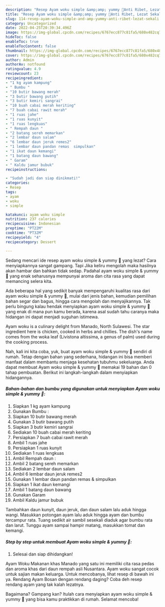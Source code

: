 ```yaml
---
description: "Resep Ayam woku simple &amp;amp; yummy 🤤Anti Ribet, Lezat Sekali"
title: "Resep Ayam woku simple &amp;amp; yummy 🤤Anti Ribet, Lezat Sekali"
slug: 114-resep-ayam-woku-simple-and-amp-yummy-anti-ribet-lezat-sekali
category: Uncategorized
date: 2022-04-25T20:39:34.496Z
image: https://img-global.cpcdn.com/recipes/6767ecc877c81fa5/680x482cq70/ayam-woku-simple-yummy-foto-resep-utama.jpg
hideToc: false
enableToc: true
enableTocContent: false
thumbnail: https://img-global.cpcdn.com/recipes/6767ecc877c81fa5/680x482cq70/ayam-woku-simple-yummy-foto-resep-utama.jpg
cover: https://img-global.cpcdn.com/recipes/6767ecc877c81fa5/680x482cq70/ayam-woku-simple-yummy-foto-resep-utama.jpg
author: Admin
authorAv: notfound
ratingvalue: 4.9
reviewcount: 23
recipeingredient:
- "1 kg ayam kampung"
- " Bumbu "
- "10 butir bawang merah"
- "3 butir bawang putih"
- "3 butir kemiri sangrai"
- "10 buah cabai merah keriting"
- "7 buah cabai rawit merah"
- "1 ruas jahe"
- "1 ruas kunyit"
- "1 ruas lengkuas"
- " Rempah daun "
- "2 batang sereh memarkan"
- "2 lembar daun salam"
- "6 lembar daun jeruk remes2"
- "1 lembar daun pandan remas  simpulkan"
- "1 ikat daun kemangi"
- "1 batang daun bawang"
- " Garam"
- " Kaldu jamur bubuk"
recipeinstructions:

- "Sudah jadi dan siap dinikmati!"
categories:
- Resep
tags:
- ayam
- woku
- simple

katakunci: ayam woku simple 
nutrition: 237 calories
recipecuisine: Indonesian
preptime: "PT22M"
cooktime: "PT32M"
recipeyield: "4"
recipecategory: Dessert

---
```



Sedang mencari ide resep ayam woku simple &amp; yummy 🤤 yang lezat? Cara menyiapkannya sangat gampang. Tapi Jika keliru mengolah maka hasilnya akan hambar dan bahkan tidak sedap. Padahal ayam woku simple &amp; yummy 🤤 yang enak seharusnya mempunyai aroma dan cita rasa yang dapat memancing selera kita.


Ada beberapa hal yang sedikit banyak mempengaruhi kualitas rasa dari ayam woku simple &amp; yummy 🤤, mulai dari jenis bahan, kemudian pemilihan bahan segar dan bagus, hingga cara mengolah dan menyajikannya. Tak perlu bingung kalau hendak menyiapkan ayam woku simple &amp; yummy 🤤 yang enak di mana pun kamu berada, karena asal sudah tahu caranya maka hidangan ini dapat menjadi suguhan istimewa.

Ayam woku is a culinary delight from Manado, North Sulawesi. The star ingredient here is chicken, cooked in herbs and chillies. The dish&#39;s name comes from the woka leaf (Livistona altissima, a genus of palm) used during the cooking process.


Nah, kali ini kita coba, yuk, buat ayam woku simple &amp; yummy 🤤 sendiri di rumah. Tetap dengan bahan yang sederhana, hidangan ini bisa memberi manfaat dalam membantu menjaga kesehatan tubuhmu sekeluarga. Anda dapat membuat Ayam woku simple &amp; yummy 🤤 memakai 19 bahan dan 0 tahap pembuatan. Berikut ini langkah-langkah dalam menyiapkan hidangannya.

<!--inarticleads1-->

##### Bahan-bahan dan bumbu yang digunakan untuk menyiapkan Ayam woku simple &amp; yummy 🤤:

1. Siapkan 1 kg ayam kampung
1. Gunakan  Bumbu :
1. Siapkan 10 butir bawang merah
1. Gunakan 3 butir bawang putih
1. Siapkan 3 butir kemiri sangrai
1. Sediakan 10 buah cabai merah keriting
1. Persiapkan 7 buah cabai rawit merah
1. Ambil 1 ruas jahe
1. Persiapkan 1 ruas kunyit
1. Sediakan 1 ruas lengkuas
1. Ambil  Rempah daun :
1. Ambil 2 batang sereh memarkan
1. Sediakan 2 lembar daun salam
1. Ambil 6 lembar daun jeruk remes2
1. Gunakan 1 lembar daun pandan remas &amp; simpulkan
1. Siapkan 1 ikat daun kemangi
1. Ambil 1 batang daun bawang
1. Gunakan  Garam
1. Ambil  Kaldu jamur bubuk


Tambahkan daun kunyit, daun jeruk, dan daun salam lalu aduk hingga wangi. Masukkan potongan ayam lalu aduk hingga ayam dan bumbu tercampur rata. Tuang sedikit air sambil sesekali diaduk agar bumbu rata dan larut. Tunggu ayam sampai hampir matang, masukkan tomat dan kemangi. 

<!--inarticleads2-->

##### Step by step untuk membuat Ayam woku simple &amp; yummy 🤤:


1. Selesai dan siap dihidangkan!

Ayam Woku Makanan khas Manado yang satu ini memiliki cita rasa pedas dan aroma khas dari daun rempah asli Nusantara. Ayam woku sangat cocok untuk sajian makan keluarga. Untuk mencobanya, lihat resep di bawah ini ya. Rendang Ayam Bosan dengan rendang daging? Coba deh resep rendang ayam yang tak kalah lezatnya. 

Bagaimana? Gampang kan? Itulah cara menyiapkan ayam woku simple &amp; yummy 🤤 yang bisa kamu praktikkan di rumah. Selamat mencoba!
